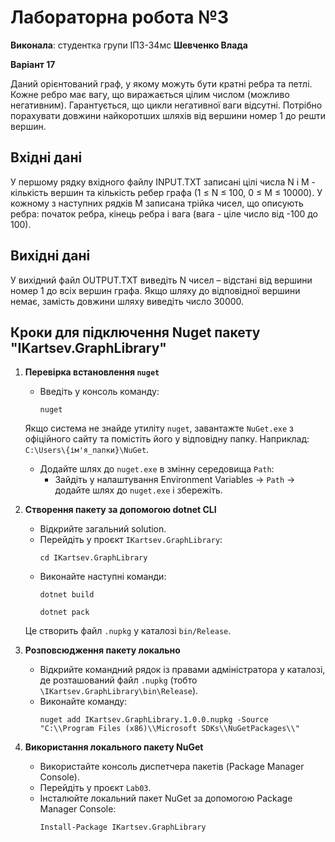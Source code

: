 # Лабораторна робота №3

**Виконала**: студентка групи ІПЗ-34мс **Шевченко Влада**

**Варіант 17**

Даний орієнтований граф, у якому можуть бути кратні ребра та петлі.
Кожне ребро має вагу, що виражається цілим числом (можливо негативним).
Гарантується, що цикли негативної ваги відсутні.
Потрібно порахувати довжини найкоротших шляхів від вершини номер 1
до решти вершин.




## Вхідні дані

У першому рядку вхідного файлу INPUT.TXT записані цілі числа N і M -
кількість вершин та кількість ребер графа (1 ≤ N ≤ 100, 0 ≤ M ≤ 10000). У
кожному з наступних рядків M записана трійка чисел, що описують ребра:
початок ребра, кінець ребра і вага (вага - ціле число від -100 до 100).

## Вихідні дані

У вихідний файл OUTPUT.TXT виведіть N чисел – відстані від вершини
номер 1 до всіх вершин графа. Якщо шляху до відповідної вершини немає,
замість довжини шляху виведіть число 30000.

## Кроки для підключення Nuget пакету "IKartsev.GraphLibrary"

1. **Перевірка встановлення `nuget`**

   - Введіть у консоль команду:
     ```
     nuget
     ```
   Якщо система не знайде утиліту `nuget`, завантажте `NuGet.exe` з офіційного сайту та помістіть його у відповідну папку. Наприклад: `C:\Users\{ім'я_папки}\NuGet`. 
   
   - Додайте шлях до `nuget.exe` в змінну середовища `Path`:
     - Зайдіть у налаштування Environment Variables -> `Path` -> додайте шлях до `nuget.exe` і збережіть.

2. **Створення пакету за допомогою dotnet CLI**

   - Відкрийте загальний solution.
   - Перейдіть у проєкт `IKartsev.GraphLibrary`:
     ```
     cd IKartsev.GraphLibrary
     ```
   - Виконайте наступні команди:
     ```
     dotnet build
     ```
     ```
     dotnet pack
     ```
   Це створить файл `.nupkg` у каталозі `bin/Release`.

3. **Розповсюдження пакету локально**

   - Відкрийте командний рядок із правами адміністратора у каталозі, де розташований файл `.nupkg` (тобто `\IKartsev.GraphLibrary\bin\Release`).
   - Виконайте команду:
     ```
     nuget add IKartsev.GraphLibrary.1.0.0.nupkg -Source "C:\\Program Files (x86)\\Microsoft SDKs\\NuGetPackages\\"
     ```

4. **Використання локального пакету NuGet**

   - Використайте консоль диспетчера пакетів (Package Manager Console).
   - Перейдіть у проєкт `Lab03`.
   - Інсталюйте локальний пакет NuGet за допомогою Package Manager Console:
     ```
     Install-Package IKartsev.GraphLibrary
     ```